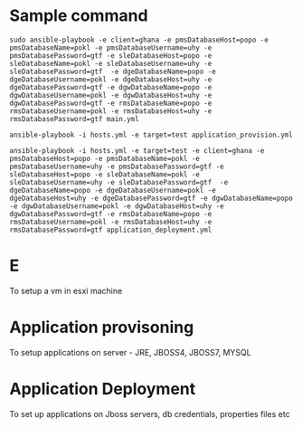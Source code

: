 # Sample command

`sudo ansible-playbook -e client=ghana -e pmsDatabaseHost=popo -e pmsDatabaseName=pokl -e pmsDatabaseUsername=uhy -e pmsDatabasePassword=gtf -e sleDatabaseHost=popo -e sleDatabaseName=pokl -e sleDatabaseUsername=uhy -e sleDatabasePassword=gtf  -e dgeDatabaseName=popo -e dgeDatabaseUsername=pokl -e dgeDatabaseHost=uhy -e dgeDatabasePassword=gtf -e dgwDatabaseName=popo -e dgwDatabaseUsername=pokl -e dgwDatabaseHost=uhy -e dgwDatabasePassword=gtf -e rmsDatabaseName=popo -e rmsDatabaseUsername=pokl -e rmsDatabaseHost=uhy -e rmsDatabasePassword=gtf main.yml`

`ansible-playbook -i hosts.yml -e target=test application_provision.yml`

`ansible-playbook -i hosts.yml -e target=test -e client=ghana -e pmsDatabaseHost=popo -e pmsDatabaseName=pokl -e pmsDatabaseUsername=uhy -e pmsDatabasePassword=gtf -e sleDatabaseHost=popo -e sleDatabaseName=pokl -e sleDatabaseUsername=uhy -e sleDatabasePassword=gtf  -e dgeDatabaseName=popo -e dgeDatabaseUsername=pokl -e dgeDatabaseHost=uhy -e dgeDatabasePassword=gtf -e dgwDatabaseName=popo -e dgwDatabaseUsername=pokl -e dgwDatabaseHost=uhy -e dgwDatabasePassword=gtf -e rmsDatabaseName=popo -e rmsDatabaseUsername=pokl -e rmsDatabaseHost=uhy -e rmsDatabasePassword=gtf application_deployment.yml`

# E 

To setup a vm in esxi machine

# Application provisoning

To setup applications on server - JRE, JBOSS4, JBOSS7, MYSQL

# Application Deployment

To set up applications on Jboss servers, db credentials, properties files etc


